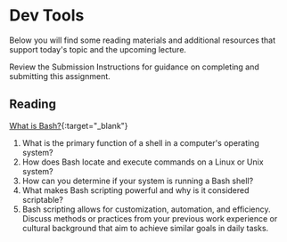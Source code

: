 # Dev Tools

Below you will find some reading materials and additional resources that support today's topic and the upcoming lecture.

Review the Submission Instructions for guidance on completing and submitting this assignment.

## Reading

[What is Bash?](https://opensource.com/resources/what-bash){:target="_blank"}

1. What is the primary function of a shell in a computer's operating system?
1. How does Bash locate and execute commands on a Linux or Unix system?
1. How can you determine if your system is running a Bash shell?
1. What makes Bash scripting powerful and why is it considered scriptable?
1. Bash scripting allows for customization, automation, and efficiency. Discuss methods or practices from your previous work experience or cultural background that aim to achieve similar goals in daily tasks.